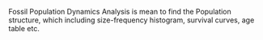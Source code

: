 Fossil Population Dynamics Analysis is mean to find the Population structure, which including size-frequency histogram, survival curves, age table etc.